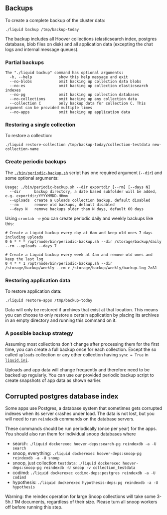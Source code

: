 ## Backups

To create a complete backup of the cluster data:

```shell
./liquid backup /tmp/backup-today
```

The backup includes all Hoover collections (elasticsearch index, postgres
database, blob files on disk) and all application data (excepting the chat logs
and internal message queues).

### Partial backups

```
The "./liquid backup" command has optional arguments:
  -h, --help            show this help message and exit
  --no-blobs            omit backing up collection data blobs
  --no-es               omit backing up collection elasticsearch indexes
  --no-pg               omit backing up collection databases
  --no-collections      omit backing up any collection data
  --collection C        only backup data for collection C. This argument can be provided multiple times
  --no-apps             omit backing up application data
```


### Restoring a single collection

To restore a collection:
```shell
./liquid restore-collection /tmp/backup-today/collection-testdata new-collection-name
```

### Create periodic backups

The [`./bin/periodic-backup.sh`](../bin/periodic-backup.sh) script has one required argument (`--dir`) and some optional arguments:
```
Usage: ./bin/periodic-backup.sh --dir exportdir [--rm] [--days N]
  --dir      backup directory, a date based subfolder will be added, e.g. exportdir/YYYYMMDD-HHmm
  --uploads  create a uploads collection backup, default disabled
  --rm       remove old backups, default disabled
  --days N   remove backups older than N days, default 60 days
```

Using `crontab -e` you can create periodic daily and weekly backups like this:
```shell
# Create a Liquid backup every day at 6am and keep old ones 7 days including uploads
0 6 * * * /opt/node/bin/periodic-backup.sh --dir /storage/backup/daily --rm --uploads --days 7

# Create a Liquid backup every week at 4am and remove old ones and keep the last log
0 4 * * 1 /opt/node/bin/periodic-backup.sh --dir /storage/backup/weekly --rm > /storage/backup/weekly/backup.log 2>&1
```

### Restoring application data

To restore application data:
```shell
./liquid restore-apps /tmp/backup-today
```


Data will only be restored if archives that exist at that location. This means
you can choose to only restore a certain application by placing its archives in
an empty directory and running this command on it.

### A possible backup strategy

Assuming most collections don't change after processing them for the first time,
you can create a full backup once for each collection. Except the so called
`uploads` collection or any other collection having `sync = True` in 
[`liquid.ini`](https://github.com/liquidinvestigations/node/blob/40963726bf79d3318496572e41f93543c93132f3/examples/liquid.ini#L252-L256).

Uploads and app data will change frequently and therefore need to be backed up regularly.
You can use our provided periodic backup script to create snapshots of app data as shown earlier.

## Corrupted postgres database index

Some apps use Postgres, a database system that sometimes gets corrupted indexes
when its server crashes under load. The data is not lost, but you will need to
run `reindexdb` commands on the database servers.

These commands should be run periodically (once per year) for the apps. You should also run them for individual snoop databases where 

- search:  `./liquid dockerexec hoover-deps:search-pg reindexdb -a -U search`
- snoop, everything: `./liquid dockerexec hoover-deps:snoop-pg reindexdb -a -U snoop`
- snoop, just collection `testdata`: `./liquid dockerexec hoover-deps:snoop-pg reindexdb -U snoop -v collection_testdata`
- codimd:  `./liquid dockerexec codimd-deps:postgres reindexdb -a -U codimd`
- hypothesis:  `./liquid dockerexec hypothesis-deps:pg reindexdb -a -U hypothesis`

 Warning: the reindex operation for large Snoop collections will take some 3-5h /
1M documents, regardless of their size. Please turn all snoop workers off before running this step.
